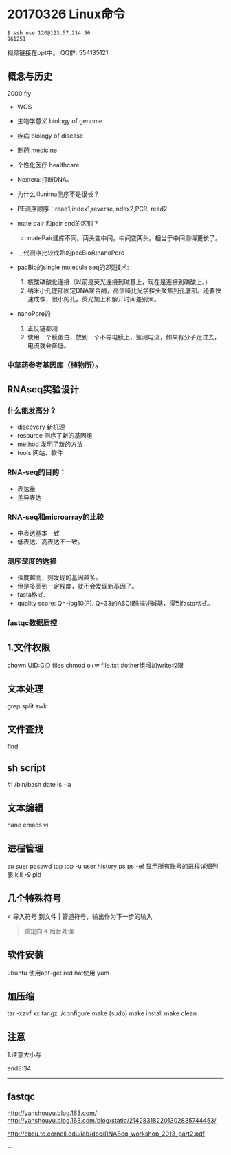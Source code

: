 # 20170326 Linux命令

```
$ ssh user120@123.57.214.96
961251
```

视频链接在ppt中。
QQ群: 554135121

## 概念与历史
2000 fly

- WGS
- 生物学意义 biology of genome
- 疾病 biology of disease
- 制药 medicine
- 个性化医疗 healthcare


- Nextera:打断DNA。
- 为什么Illunima测序不是很长？
- PE测序顺序：read1,index1,reverse,index2,PCR, read2.
- mate pair 和pair end的区别？
  * matePair建库不同。两头变中间，中间变两头。相当于中间测得更长了。



- 三代测序比较成熟的pacBio和nanoPore
- pacBio的single molecule seq的2项技术:
    1. 核酸磷酸化连接（以前是荧光连接到碱基上，现在是连接到磷酸上。）
    2. 纳米小孔底部固定DNA聚合酶，高信噪比光学探头聚焦到孔底部。还要快速成像，很小的孔。荧光加上和解开时间差别大。
- nanoPore的
    1. 正反链都测
    2. 使用一个膜蛋白，放到一个不导电膜上，监测电流，如果有分子走过去，电流就会降低。


### 中草药参考基因库（植物所）。



## RNAseq实验设计

### 什么能发高分？
  - discovery 新机理
  - resource 测序了新的基因组
  - method 发明了新的方法
  - tools 网站、软件

### RNA-seq的目的：
  - 表达量
  - 差异表达

### RNA-seq和microarray的比较
  - 中表达基本一致
  - 低表达、高表达不一致。

### 测序深度的选择
  - 深度越高，则发现的基因越多。
  - 但是多高到一定程度，就不会发现新基因了。
  - fasta格式.
  - quality score: Q=-log10(P). Q+33的ASCII码描述碱基，得到fastq格式。

### fastqc数据质控





## 1.文件权限
chown UID:GID files
chmod o+w file.txt  #other组增加write权限

## 文本处理
grep
split
swk

## 文件查找
find

## sh script
#! /bin/bash
date
ls -la

## 文本编辑
nano
emacs
vi

## 进程管理
su suer
passwd
top
top -u user
history
ps
ps -ef 显示所有账号的进程详细列表
kill -9 pid

## 几个特殊符号
< 导入符号 到文件
| 管道符号，输出作为下一步的输入
> 重定向
& 后台处理

## 软件安装
ubuntu 使用apt-get
red hat使用 yum

## 加压缩
tar -xzvf xx.tar.gz
./configure
make
(sudo) make install
make clean


## 注意
1.注意大小写

end8:34

---
##  fastqc
http://yanshouyu.blog.163.com/
http://yanshouyu.blog.163.com/blog/static/214283182201302835744453/

http://cbsu.tc.cornell.edu/lab/doc/RNASeq_workshop_2013_part2.pdf

--
